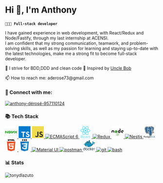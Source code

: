 <h1 align="left">Hi 👋, I'm Anthony</h1>

**`👨🏽‍💻 Full-stack developer`**
<p align="left">
  I have gained experience in web development, with React/Redux and Node/Fastify, through my last internship at ACENSI.<br />
  I am confident that my strong communication, teamwork, and problem-solving skills, as well as my passion for learning and staying up-to-date with the latest technologies, make me a strong fit to become full-stack developer.
</p>

<p align="left">🔖 I strive for BDD,DDD and clean code 🚀 Inspired by <a href="https://en.wikipedia.org/wiki/Robert_C._Martin" target="_blank" rel="noreferrer">Uncle Bob</a></p>

<p align="left">📫 How to reach me: aderose73@gmail.com</p>

<h3 align="left">💬 Connect with me:</h3>
<p align="left">
<a href="https://linkedin.com/in/anthony-dérosé-957110124" target="blank"><img align="center" src="https://raw.githubusercontent.com/rahuldkjain/github-profile-readme-generator/master/src/images/icons/Social/linked-in-alt.svg" alt="anthony-dérosé-957110124" height="30" width="40" /></a>
</p>

<h3 align="left">📚 Tech Stack</h3>
<p align="left"> <a href="https://www.nginx.com" target="_blank" rel="noreferrer"> <img src="https://raw.githubusercontent.com/devicons/devicon/master/icons/nginx/nginx-original.svg" alt="nginx" width="40" height="40"/> </a>
   <a href="https://www.typescriptlang.org/" target="_blank" rel="noreferrer"> <img src="https://raw.githubusercontent.com/devicons/devicon/master/icons/typescript/typescript-original.svg" alt="Typescript" width="40" height="40"/> </a>
  <a href="https://developer.mozilla.org/en-US/docs/Web/JavaScript" target="_blank" rel="noreferrer"> <img src="https://raw.githubusercontent.com/devicons/devicon/master/icons/javascript/javascript-original.svg" alt="Javascript" width="40" height="40"/> </a>
  <a href="https://tc39.es/ecma262/" target="_blank" rel="noreferrer"> <img src="https://github.com/get-icon/geticon/raw/master/icons/es6.svg" alt="ECMAScript 6" width="40" height="40"/> </a>
  <a href="https://reactjs.org/" target="_blank" rel="noreferrer"> <img src="https://raw.githubusercontent.com/devicons/devicon/master/icons/react/react-original-wordmark.svg" alt="React" width="40" height="40"/> </a>
  <a href="https://redux.js.org/" target="_blank" rel="noreferrer"> <img src="https://github.com/get-icon/geticon/raw/master/icons/redux.svg" alt="Redux" width="40" height="40"/> </a>
  <a href="https://nodejs.org" target="_blank" rel="noreferrer"> <img src="https://raw.githubusercontent.com/devicons/devicon/master/icons/nodejs/nodejs-original-wordmark.svg" alt="Nodejs" width="40" height="40"/> </a>
  <a href="https://nestjs.com/" target="_blank" rel="noreferrer"> <img src="https://cdn.jsdelivr.net/gh/devicons/devicon@latest/icons/nestjs/nestjs-original.svg" alt="Nestjs" width="40" height="40"/> </a>
  <a href="https://www.postgresql.org" target="_blank" rel="noreferrer"> <img src="https://raw.githubusercontent.com/devicons/devicon/master/icons/postgresql/postgresql-original-wordmark.svg" alt="Postgresql" width="40" height="40"/> </a>
  <a href="https://www.w3.org/html/" target="_blank" rel="noreferrer"> <img src="https://raw.githubusercontent.com/devicons/devicon/master/icons/html5/html5-original-wordmark.svg" alt="HTML5" width="40" height="40"/> </a>
  <a href="https://www.w3schools.com/css/" target="_blank" rel="noreferrer"> <img src="https://raw.githubusercontent.com/devicons/devicon/master/icons/css3/css3-original-wordmark.svg" alt="CSS3" width="40" height="40"/> </a>
  <a href="https://mui.com/core/" target="_blank" rel="noreferrer"> <img src="https://github.com/get-icon/geticon/raw/master/icons/material-ui.svg" alt="Material UI" width="40" height="40"/> </a>
  <a href="https://postman.com" target="_blank" rel="noreferrer"> <img src="https://www.vectorlogo.zone/logos/getpostman/getpostman-icon.svg" alt="postman" width="40" height="40"/> </a>
  <a href="https://www.docker.com/" target="_blank" rel="noreferrer"> <img src="https://raw.githubusercontent.com/devicons/devicon/master/icons/docker/docker-original-wordmark.svg" alt="docker" width="40" height="40"/> </a>
  <a href="https://git-scm.com/" target="_blank" rel="noreferrer"> <img src="https://www.vectorlogo.zone/logos/git-scm/git-scm-icon.svg" alt="git" width="40" height="40"/> </a>
  <a href="https://www.gnu.org/software/bash/" target="_blank" rel="noreferrer"> <img src="https://www.vectorlogo.zone/logos/gnu_bash/gnu_bash-icon.svg" alt="bash" width="40" height="40"/> </a> </p>
   
<h3 align="left">📊 Stats</h3>

<p align="left"><img align="left" src="https://github-readme-stats.vercel.app/api?username=tonydlazuto&show_icons=true&locale=en&theme=tokyonight" alt="tonydlazuto" /></p>


